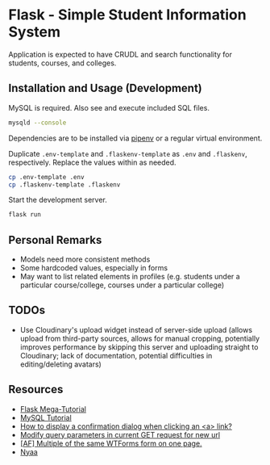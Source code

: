 # Flask - Simple Student Information System

Application is expected to have CRUDL and search functionality for students, courses, and colleges.

## Installation and Usage (Development)

MySQL is required. Also see and execute included SQL files.
```sh
mysqld --console
```

Dependencies are to be installed via [pipenv](https://realpython.com/pipenv-guide/#pipenv-introduction) or a regular virtual environment.

Duplicate `.env-template` and `.flaskenv-template` as `.env` and `.flaskenv`, respectively. Replace the values within as needed.
```sh
cp .env-template .env
cp .flaskenv-template .flaskenv
```

Start the development server.
```sh
flask run
```

## Personal Remarks

- Models need more consistent methods
- Some hardcoded values, especially in forms
- May want to list related elements in profiles (e.g. students under a particular course/college, courses under a particular college)

## TODOs

- Use Cloudinary's upload widget instead of server-side upload (allows upload from third-party sources, allows for manual cropping, potentially improves performance by skipping this server and uploading straight to Cloudinary; lack of documentation, potential difficulties in editing/deleting avatars)

## Resources

- [Flask Mega-Tutorial](https://blog.miguelgrinberg.com/post/the-flask-mega-tutorial-part-i-hello-world)
- [MySQL Tutorial](https://www.mysqltutorial.org/)
- [How to display a confirmation dialog when clicking an \<a\> link?](https://stackoverflow.com/questions/10462839/how-to-display-a-confirmation-dialog-when-clicking-an-a-link)
- [Modify query parameters in current GET request for new url](https://stackoverflow.com/questions/31120921/modify-query-parameters-in-current-get-request-for-new-url)
- [[AF] Multiple of the same WTForms form on one page.](https://www.reddit.com/r/flask/comments/86yf1t/)
- [Nyaa](https://github.com/nyaadevs/nyaa)